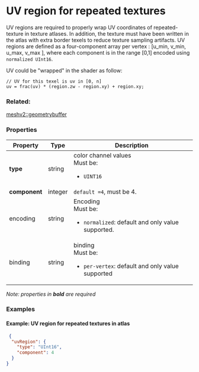 # UV region for repeated textures



  UV regions are required to properly wrap UV coordinates of repeated-texture in texture atlases.
  In addition, the texture must have been written in the atlas with extra border texels to reduce texture sampling artifacts. 
  UV regions are defined as a four-component array per vertex : [u_min, v_min, u_max, v_max ], where each component is in the range [0,1] encoded using `normalized UInt16`.
  
  UV could be "wrapped" in the shader as follow:
  ``` hlsl
  // UV for this texel is uv in [0, n]
  uv = frac(uv) * (region.zw - region.xy) + region.xy;
  ```
  
  

### Related:

[meshv2::geometrybuffer](geometrybuffer.md)
### Properties

| Property | Type | Description |
| --- | --- | --- |
| **type** | string | color channel values<div>Must be:<ul><li>`UINT16`</li></ul></div> |
| **component** | integer | `default =4`, must be 4. |
| encoding | string | Encoding<div>Must be:<ul><li>`normalized`: default and only value supported.</li></ul></div> |
| binding | string | binding<div>Must be:<ul><li>`per-vertex`: default and only value supported</li></ul></div> |

*Note: properties in **bold** are required*

### Examples 

#### Example: UV region for repeated textures in atlas 

```json
 {
  "uvRegion": {
    "type": "UInt16",
    "component": 4
  }
} 
```

